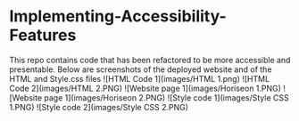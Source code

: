 # Implementing-Accessibility-Features
This repo contains code that has been refactored to be more accessible and presentable.
Below are screenshots of the deployed website and of the HTML and Style.css files
![HTML Code 1](images/HTML 1.png)
![HTML Code 2](images/HTML 2.PNG)
![Website page 1](images/Horiseon 1.PNG)
![Website page 1](images/Horiseon 2.PNG)
![Style code 1](images/Style CSS 1.PNG)
![Style code 2](images/Style CSS 2.PNG)
